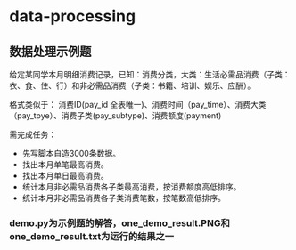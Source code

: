 # data-processing

## 数据处理示例题
给定某同学本月明细消费记录，已知：消费分类，大类：生活必需品消费（子类：衣、食、住、行）和非必需品消费（子类：书籍、培训、娱乐、应酬）。

格式类似于：
消费ID(pay_id 全表唯一)、消费时间（pay_time）、消费大类（pay_tpye）、消费子类(pay_subtype)、消费额度(payment)

需完成任务：
- 先写脚本自造3000条数据。
- 找出本月单笔最高消费。
- 找出本月单日最高消费。 
- 统计本月非必需品消费各子类最高消费，按消费额度高低排序。
- 统计本月非必需品消费各子类消费笔数，按笔数高低排序。

### demo.py为示例题的解答，one_demo_result.PNG和one_demo_result.txt为运行的结果之一
